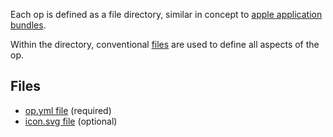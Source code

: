 Each op is defined as a file directory, similar in concept to [apple application bundles](https://developer.apple.com/library/content/documentation/CoreFoundation/Conceptual/CFBundles/BundleTypes/BundleTypes.html#//apple_ref/doc/uid/10000123i-CH101-SW13).

Within the directory, conventional [files](#files) are used to define all aspects of the op.

## Files
* [op.yml file](op.yml) (required)
* [icon.svg file](icon.svg) (optional)
